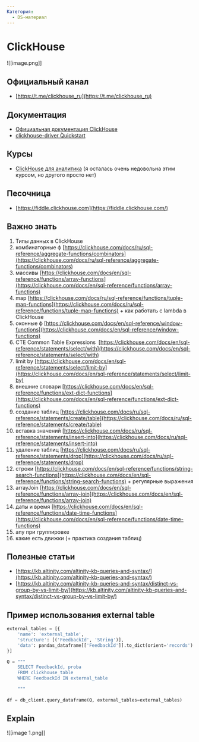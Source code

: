 ```yaml
---
Категория:
  - DS-материал
---
```

# ClickHouse

  

  

  

![[image.png]]

## Официальный канал

- [https://t.me/clickhouse_ru](https://t.me/clickhouse_ru)

## Документация

- [Официальная документация ClickHouse](https://clickhouse.com/docs/)
- [clickhouse-driver Quickstart](https://clickhouse-driver.readthedocs.io/en/latest/quickstart.html)

## Курсы

- [ClickHouse для аналитика](https://stepik.org/course/100210) (я осталась очень недовольна этим курсом, но другого просто нет)

## Песочница

- [https://fiddle.clickhouse.com](https://fiddle.clickhouse.com/)

## Важно знать

1. Типы данных в ClickHouse
2. комбинаторные ф [https://clickhouse.com/docs/ru/sql-reference/aggregate-functions/combinators](https://clickhouse.com/docs/ru/sql-reference/aggregate-functions/combinators)
3. массивы [https://clickhouse.com/docs/en/sql-reference/functions/array-functions](https://clickhouse.com/docs/en/sql-reference/functions/array-functions)
4. map [https://clickhouse.com/docs/ru/sql-reference/functions/tuple-map-functions](https://clickhouse.com/docs/ru/sql-reference/functions/tuple-map-functions) + как работать с lambda в ClickHouse
5. оконные ф [https://clickhouse.com/docs/en/sql-reference/window-functions](https://clickhouse.com/docs/en/sql-reference/window-functions)
6. CTE Common Table Expressions  [https://clickhouse.com/docs/en/sql-reference/statements/select/with](https://clickhouse.com/docs/en/sql-reference/statements/select/with)
7. limit by [https://clickhouse.com/docs/en/sql-reference/statements/select/limit-by](https://clickhouse.com/docs/en/sql-reference/statements/select/limit-by)
8. внешние словари [https://clickhouse.com/docs/en/sql-reference/functions/ext-dict-functions](https://clickhouse.com/docs/en/sql-reference/functions/ext-dict-functions)
9. создание таблиц [https://clickhouse.com/docs/ru/sql-reference/statements/create/table](https://clickhouse.com/docs/ru/sql-reference/statements/create/table)
10. вставка значений [https://clickhouse.com/docs/ru/sql-reference/statements/insert-into](https://clickhouse.com/docs/ru/sql-reference/statements/insert-into)
11. удаление таблиц [https://clickhouse.com/docs/ru/sql-reference/statements/drop](https://clickhouse.com/docs/ru/sql-reference/statements/drop)
12. строки [https://clickhouse.com/docs/en/sql-reference/functions/string-search-functions](https://clickhouse.com/docs/en/sql-reference/functions/string-search-functions) + регулярные выражения
13. arrayJoin [https://clickhouse.com/docs/en/sql-reference/functions/array-join](https://clickhouse.com/docs/en/sql-reference/functions/array-join)
14. даты и время [https://clickhouse.com/docs/en/sql-reference/functions/date-time-functions](https://clickhouse.com/docs/en/sql-reference/functions/date-time-functions)
15. any при группировке
16. какие есть движки (+ практика создания таблиц)

  

  

  

## Полезные статьи

- [https://kb.altinity.com/altinity-kb-queries-and-syntax/](https://kb.altinity.com/altinity-kb-queries-and-syntax/)
- [https://kb.altinity.com/altinity-kb-queries-and-syntax/distinct-vs-group-by-vs-limit-by/](https://kb.altinity.com/altinity-kb-queries-and-syntax/distinct-vs-group-by-vs-limit-by/)

## Пример использования external table

```Python
external_tables = [{
	'name': 'external_table',
	'structure': [('FeedbackId', 'String')],
	'data': pandas_dataframe[['FeedbackId']].to_dict(orient='records')
}]

Q = """
	SELECT FeedbackId, proba
	FROM clickhouse_table
	WHERE FeedbackId IN external_table

	"""
	
df = db_client.query_dataframe(Q, external_tables=external_tables)
```

## Explain

![[image 1.png]]